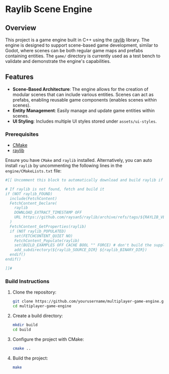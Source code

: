 # Raylib Scene Engine

## Overview
This project is a game engine built in C++ using the [raylib](https://www.raylib.com/) library. The engine is designed to support scene-based game development, similar to Godot, where scenes can be both regular game maps and prefabs containing entities. The `game/` directory is currently used as a test bench to validate and demonstrate the engine's capabilities.

## Features
- **Scene-Based Architecture**: The engine allows for the creation of modular scenes that can include various entities. Scenes can act as prefabs, enabling reusable game components (enables scenes within scenes).
- **Entity Management**: Easily manage and update game entities within scenes.
- **UI Styling**: Includes multiple UI styles stored under `assets/ui-styles`.

### Prerequisites
- [CMake](https://cmake.org/)
- [raylib](https://www.raylib.com/)

Ensure you have `CMake` and `raylib` installed.
Alternatively, you can auto install `raylib` by uncommenting the following lines in the `engine/CMakeLists.txt` file:
```cmake
#[[ Uncomment this block to automatically download and build raylib if it is not found

# If raylib is not found, fetch and build it
if (NOT raylib_FOUND)
  include(FetchContent)
  FetchContent_Declare(
    raylib
    DOWNLOAD_EXTRACT_TIMESTAMP OFF
    URL https://github.com/raysan5/raylib/archive/refs/tags/${RAYLIB_VERSION}.tar.gz
  )
  FetchContent_GetProperties(raylib)
  if (NOT raylib_POPULATED)
    set(FETCHCONTENT_QUIET NO)
    FetchContent_Populate(raylib)
    set(BUILD_EXAMPLES OFF CACHE BOOL "" FORCE) # don't build the supplied examples
    add_subdirectory(${raylib_SOURCE_DIR} ${raylib_BINARY_DIR})
  endif()
endif()

]]#
```

### Build Instructions

1. Clone the repository:
    ```sh
    git clone https://github.com/yourusername/multiplayer-game-engine.git
    cd multiplayer-game-engine
    ```

2. Create a build directory:
    ```sh
    mkdir build
    cd build
    ```

3. Configure the project with CMake:
    ```sh
    cmake ..
    ```

4. Build the project:
    ```sh
    make
    ```


